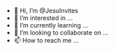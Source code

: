 - 👋 Hi, I’m @JesuInvites
- 👀 I’m interested in ...
- 🌱 I’m currently learning ...
- 💞️ I’m looking to collaborate on ...
- 📫 How to reach me ...

<!---
JesuInvites/JesuInvites is a ✨ special ✨ repository because its `README.md` (this file) appears on your GitHub profile.
You can click the Preview link to take a look at your changes.
--->
